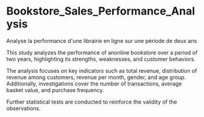 
# Bookstore_Sales_Performance_Analysis

Analyse la performance d'une librairie en ligne sur une période de deux ans

This study analyzes the performance of anonline bookstore over a period of two years, highlighting its strengths, weaknesses, and customer behaviors.

The analysis focuses on key indicators such as total revenue, distribution of revenue among customers, revenue per month, gender, and age group. 
Additionally, investigations cover the number of transactions, average basket value, and purchase frequency. 

Further statistical tests are conducted to reinforce the validity of the observations. 
